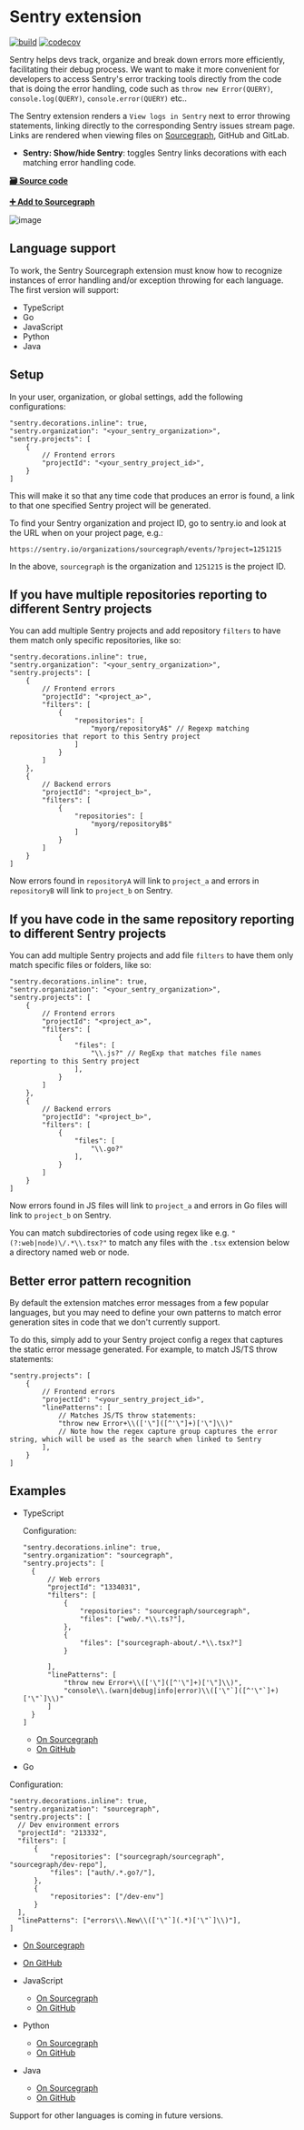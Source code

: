 # Sentry extension

[![build](https://travis-ci.org/sourcegraph/sourcegraph-sentry.svg?branch=master)](https://travis-ci.org/sourcegraph/sentry)
[![codecov](https://codecov.io/gh/sourcegraph/sourcegraph-sentry/branch/master/graph/badge.svg)](https://codecov.io/gh/sourcegraph/sourcegraph-sentry)

Sentry helps devs track, organize and break down errors more efficiently, facilitating their debug process. We want to make it more convenient for developers to access Sentry's error tracking tools directly from the code that is doing the error handling, code such as `throw new Error(QUERY)`, `console.log(QUERY)`, `console.error(QUERY)` etc..

The Sentry extension renders a `View logs in Sentry` next to error throwing statements, linking directly to the corresponding Sentry issues stream page. Links are rendered when viewing files on [Sourcegraph](https://sourcegraph.com), GitHub and GitLab.

- **Sentry: Show/hide Sentry**: toggles Sentry links decorations with each matching error handling code.

[**🗃️ Source code**](https://github.com/sourcegraph/sentry)

[**➕ Add to Sourcegraph**](https://sourcegraph.com/extensions/sourcegraph/sentry)

![image](https://user-images.githubusercontent.com/9110008/54014672-d7b4fe00-41c0-11e9-9b92-66d851401fa0.png)

## Language support

To work, the Sentry Sourcegraph extension must know how to recognize instances of error handling and/or exception throwing for each language. The first version will support:

- TypeScript
- Go
- JavaScript
- Python
- Java

## Setup

In your user, organization, or global settings, add the following configurations:

```
"sentry.decorations.inline": true,
"sentry.organization": "<your_sentry_organization>",
"sentry.projects": [
    {
        // Frontend errors
        "projectId": "<your_sentry_project_id>",
    }
]
```

This will make it so that any time code that produces an error is found, a link to that one specified Sentry project will be generated.

To find your Sentry organization and project ID, go to sentry.io and look at the URL when on your project page, e.g.:

```
https://sentry.io/organizations/sourcegraph/events/?project=1251215
```
In the above, `sourcegraph` is the organization and `1251215` is the project ID.

## If you have multiple repositories reporting to different Sentry projects

You can add multiple Sentry projects and add repository `filters` to have them match only specific repositories, like so:

```
"sentry.decorations.inline": true,
"sentry.organization": "<your_sentry_organization>",
"sentry.projects": [
    {
        // Frontend errors
        "projectId": "<project_a>",
        "filters": [
            {
                "repositories": [
                    "myorg/repositoryA$" // Regexp matching repositories that report to this Sentry project
                ]
            }
        ]
    },
    {
        // Backend errors
        "projectId": "<project_b>",
        "filters": [
            {
                "repositories": [
                    "myorg/repositoryB$"
                ]
            }
        ]
    }
]
```
Now errors found in `repositoryA` will link to `project_a` and errors in `repositoryB` will link to `project_b` on Sentry.

## If you have code in the same repository reporting to different Sentry projects

You can add multiple Sentry projects and add file `filters` to have them only match specific files or folders, like so:

```
"sentry.decorations.inline": true,
"sentry.organization": "<your_sentry_organization>",
"sentry.projects": [
    {
        // Frontend errors
        "projectId": "<project_a>",
        "filters": [
            {
                "files": [
                    "\\.js?" // RegExp that matches file names reporting to this Sentry project
                ],
            }
        ]
    },
    {
        // Backend errors
        "projectId": "<project_b>",
        "filters": [
            {
                "files": [
                    "\\.go?"
                ],
            }
        ]
    }
]
```
Now errors found in JS files will link to `project_a` and errors in Go files will link to `project_b` on Sentry.

You can match subdirectories of code using regex like e.g. `"(?:web|node)\/.*\\.tsx?"` to match any files with the `.tsx` extension below a directory named web or node.

## Better error pattern recognition

By default the extension matches error messages from a few popular languages, but you may need to define your own patterns to match error generation sites in code that we don't currently support.

To do this, simply add to your Sentry project config a regex that captures the static error message generated. For example, to match JS/TS throw statements:

```
"sentry.projects": [
    {
        // Frontend errors
        "projectId": "<your_sentry_project_id>",
        "linePatterns": [
            // Matches JS/TS throw statements:
            "throw new Error+\\(['\"]([^'\"]+)['\"]\\)"
            // Note how the regex capture group captures the error string, which will be used as the search when linked to Sentry
        ],
    }
]
```

## Examples

- TypeScript

  Configuration:

  ```
  "sentry.decorations.inline": true,
  "sentry.organization": "sourcegraph",
  "sentry.projects": [
    {
        // Web errors
        "projectId": "1334031",
        "filters": [
            {
                "repositories": "sourcegraph/sourcegraph",
                "files": ["web/.*\\.ts?"],
            },
            {
                "files": ["sourcegraph-about/.*\\.tsx?"]
            }

        ],
        "linePatterns": [
            "throw new Error+\\(['\"]([^'\"]+)['\"]\\)",
            "console\\.(warn|debug|info|error)\\(['\"`]([^'\"`]+)['\"`]\\)"
        ]
    }
  ]

  ```

  - [On Sourcegraph](https://sourcegraph.com/github.com/sourcegraph/sourcegraph/-/blob/browser/src/libs/github/file_info.ts#L22)
  - [On GitHub](https://github.com/sourcegraph/sourcegraph/blob/master/browser/src/libs/github/file_info.ts#L22)

- Go

Configuration:

```
"sentry.decorations.inline": true,
"sentry.organization": "sourcegraph",
"sentry.projects": [
  // Dev environment errors
  "projectId": "213332",
  "filters": [
      {
          "repositories": ["sourcegraph/sourcegraph", "sourcegraph/dev-repo"],
          "files": ["auth/.*.go?/"],
      },
      {
          "repositories": ["/dev-env"]
      }
  ],
  "linePatterns": ["errors\\.New\\(['\"`](.*)['\"`]\\)"],
]

```

- [On Sourcegraph](https://sourcegraph.com/github.com/sourcegraph/sourcegraph/-/blob/cmd/frontend/auth/user_test.go#L54:19)
- [On GitHub](https://github.com/sourcegraph/sourcegraph/blob/master/cmd/frontend/auth/user_test.go#L54)

- JavaScript

  - [On Sourcegraph](https://sourcegraph.com/github.com/sourcegraph/sourcegraph/-/blob/shared/.storybook/config.js#L26:15)
  - [On GitHub](https://github.com/sourcegraph/sourcegraph/blob/master/shared/.storybook/config.js#L26)

- Python

  - [On Sourcegraph](https://sourcegraph.com/github.com/reddit-archive/reddit/-/blob/r2/r2/lib/contrib/ipaddress.py#L279:15)
  - [On GitHub](https://github.com/reddit-archive/reddit/blob/master/r2/r2/lib/contrib/ipaddress.py#L279)

- Java
  - [On Sourcegraph](https://sourcegraph.com/github.com/sourcegraph/sourcegraph-jetbrains/-/blob/src/Open.java#L69:13)
  - [On GitHub](https://github.com/sourcegraph/sourcegraph-jetbrains/blob/master/src/Open.java#L69)

Support for other languages is coming in future versions.
